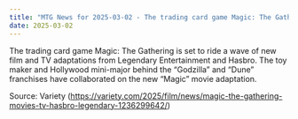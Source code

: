 ```yaml
---
title: "MTG News for 2025-03-02 - The trading card game Magic: The Gathering is set ..."
date: 2025-03-02
---
```


The trading card game Magic: The Gathering is set to ride a wave of new film and TV adaptations from Legendary Entertainment and Hasbro. The toy maker and Hollywood mini-major behind the “Godzilla” and “Dune” franchises have collaborated on the new “Magic” movie adaptation.

Source: Variety (https://variety.com/2025/film/news/magic-the-gathering-movies-tv-hasbro-legendary-1236299642/)
